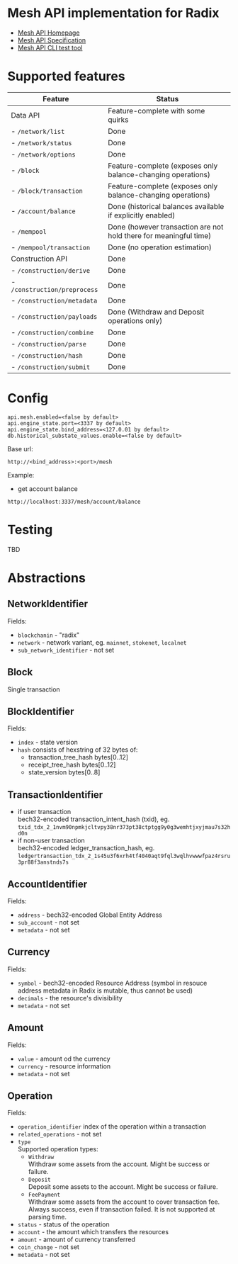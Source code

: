 # Mesh API implementation for Radix

- [Mesh API Homepage](https://docs.cdp.coinbase.com/mesh/docs/welcome)
- [Mesh API Specification](https://github.com/coinbase/mesh-specifications)
- [Mesh API CLI test tool](https://github.com/coinbase/mesh-cli)


# Supported features

| Feature                      | Status                                                                |
| ---------------------------- | ----------------------------------------------------------------------|
| Data API                     | Feature-complete with some quirks                                     |
| - `/network/list`            | Done                                                                  |
| - `/network/status`          | Done                                                                  |
| - `/network/options`         | Done                                                                  |
| - `/block`                   | Feature-complete (exposes only balance-changing operations)           |
| - `/block/transaction`       | Feature-complete (exposes only balance-changing operations)           |
| - `/account/balance`         | Done (historical balances available if explicitly enabled)            |
| - `/mempool`                 | Done (however transaction are not hold there for meaningful time)     |
| - `/mempool/transaction`     | Done (no operation estimation)                                        |
| Construction API             | Done                                                                  |
| - `/construction/derive`     | Done                                                                  |
| - `/construction/preprocess` | Done                                                                  |
| - `/construction/metadata`   | Done                                                                  |
| - `/construction/payloads`   | Done (Withdraw and Deposit operations only)                           |
| - `/construction/combine`    | Done                                                                  |
| - `/construction/parse`      | Done                                                                  |
| - `/construction/hash`       | Done                                                                  |
| - `/construction/submit`     | Done                                                                  |

# Config

```
api.mesh.enabled=<false by default>
api.engine_state.port=<3337 by default>
api.engine_state.bind_address=<127.0.01 by default>
db.historical_substate_values.enable=<false by default>
```

Base url:
```
http://<bind_address>:<port>/mesh
```

Example:
- get account balance
```
http://localhost:3337/mesh/account/balance
```

# Testing

TBD

# Abstractions

## NetworkIdentifier
Fields:
- `blockchanin` - "radix"
- `network` - network variant, eg. `mainnet`, `stokenet`, `localnet`
- `sub_network_identifier` - not set

## Block
  Single transaction

## BlockIdentifier
Fields:
- `index` - state version
- `hash` consists of hexstring of 32 bytes of:
  - transaction_tree_hash bytes[0..12]
  - receipt_tree_hash bytes[0..12]
  - state_version bytes[0..8]

## TransactionIdentifier
- if user transaction<br>
bech32-encoded transaction_intent_hash (txid),
eg. `txid_tdx_2_1nvm90npmkjcltvpy38nr373pt38ctptgg9y0g3wemhtjxyjmau7s32hd0n`
- if non-user transaction<br>
bech32-encoded ledger_transaction_hash,
eg. `ledgertransaction_tdx_2_1s45u3f6xrh4tf4040aqt9fql3wqlhvwwwfpaz4rsru3pr88f3anstnds7s`

## AccountIdentifier
Fields:
- `address` - bech32-encoded Global Entity Address
- `sub_account` - not set
- `metadata` - not set

## Currency
Fields:
- `symbol` - bech32-encoded Resource Address (symbol in resouce address metadata in Radix is mutable, thus cannot be used)
- `decimals` - the resource's divisibility
- `metadata` - not set

## Amount
Fields:
- `value` - amount od the currency
- `currency` - resource information
- `metadata` - not set
## Operation
Fields:
- `operation_identifier` index of the operation within a transaction
- `related_operations` - not set
- `type`<br>
Supported operation types:
  - `Withdraw`<br>
Withdraw some assets from the account. Might be success or failure.
  - `Deposit`<br>
Deposit some assets to the account. Might be success or failure.
  - `FeePayment`<br>
Withdraw some assets from the account to cover transaction fee. Always success, even if transaction failed.
It is not supported at parsing time.
- `status` - status of the operation
- `account` - the amount which transfers the resources
- `amount` - amount of currency transferred
- `coin_change` - not set
- `metadata` - not set
